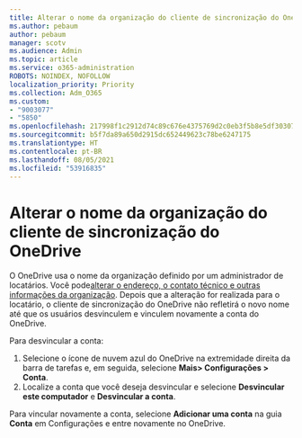 ```yaml
---
title: Alterar o nome da organização do cliente de sincronização do OneDrive
ms.author: pebaum
author: pebaum
manager: scotv
ms.audience: Admin
ms.topic: article
ms.service: o365-administration
ROBOTS: NOINDEX, NOFOLLOW
localization_priority: Priority
ms.collection: Adm_O365
ms.custom:
- "9003077"
- "5850"
ms.openlocfilehash: 217998f1c2912d74c89c676e4375769d2c0eb3f5b8e5df303071bc3c51ef74d5
ms.sourcegitcommit: b5f7da89a650d2915dc652449623c78be6247175
ms.translationtype: HT
ms.contentlocale: pt-BR
ms.lasthandoff: 08/05/2021
ms.locfileid: "53916835"
---
```

# <a name="change-the-organization-name-for-the-onedrive-sync-client"></a>Alterar o nome da organização do cliente de sincronização do OneDrive

O OneDrive usa o nome da organização definido por um administrador de locatários.  Você pode[alterar o endereço, o contato técnico e outras informações da organização](https://docs.microsoft.com/microsoft-365/admin/manage/change-address-contact-and-more). Depois que a alteração for realizada para o locatário, o cliente de sincronização do OneDrive não refletirá o novo nome até que os usuários desvinculem e vinculem novamente a conta do OneDrive.

Para desvincular a conta:

1. Selecione o ícone de nuvem azul do OneDrive na extremidade direita da barra de tarefas e, em seguida, selecione  **Mais> Configurações > Conta**.
2. Localize a conta que você deseja desvincular e selecione  **Desvincular este computador** e  **Desvincular a conta**.

Para vincular novamente a conta, selecione  **Adicionar uma conta** na guia  **Conta** em Configurações e entre novamente no OneDrive.